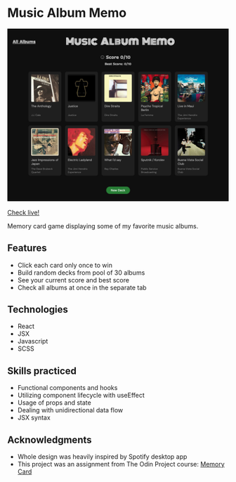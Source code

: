 # Music Album Memo

![interface](./src/img/screenshot.png)

[Check live!](https://mrzadzinski.github.io/music-album-memo/)

Memory card game displaying some of my favorite music albums.

## Features
* Click each card only once to win
* Build random decks from pool of 30 albums
* See your current score and best score
* Check all albums at once in the separate tab

## Technologies
* React
* JSX
* Javascript
* SCSS

## Skills practiced
* Functional components and hooks
* Utilizing component lifecycle with useEffect
* Usage of props and state
* Dealing with unidirectional data flow
* JSX syntax

## Acknowledgments
* Whole design was heavily inspired by Spotify desktop app
* This project was an assignment from The Odin Project course: [Memory Card](https://www.theodinproject.com/lessons/node-path-javascript-memory-card)
